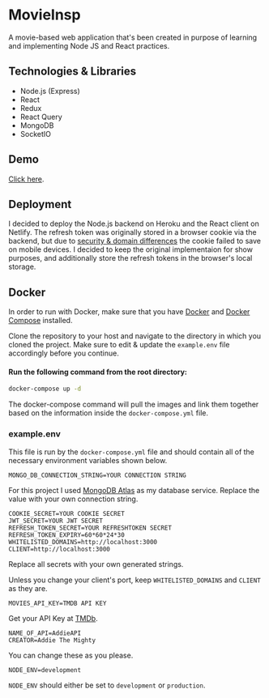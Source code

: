
# MovieInsp
A movie-based web application that's been created in purpose of learning and implementing Node JS and React practices.

## Technologies & Libraries
- Node.js (Express)
- React
- Redux
- React Query
- MongoDB
- SocketIO

## Demo
[Click here](https://gleeful-ganache-1780c6.netlify.app/).

## Deployment
I decided to deploy the Node.js backend on Heroku and the React client on Netlify.
The refresh token was originally stored in a browser cookie via the backend, but due to [security & domain differences](https://devcenter.heroku.com/articles/cookies-and-herokuapp-com) the cookie failed to save on mobile devices.
I decided to keep the original implementaion for show purposes, and additionally store the refresh tokens in the browser's local storage.

## Docker
In order to run with Docker, make sure that you have [Docker](https://docs.docker.com/installation/) and [Docker Compose](https://docs.docker.com/compose/install/) installed.

Clone the repository to your host and navigate to the directory in which you cloned the project.
Make sure to edit & update the ```example.env``` file accordingly before you continue.

#### Run the following command from the root directory:


```bash
docker-compose up -d
```

The docker-compose command will pull the images and link them together based on the information inside the ```docker-compose.yml``` file.

### example.env
This file is run by the ```docker-compose.yml``` file and should contain all of the necessary environment variables shown below.

```env
MONGO_DB_CONNECTION_STRING=YOUR CONNECTION STRING
```


For this project I used [MongoDB Atlas](https://www.mongodb.com/docs/atlas/getting-started/) as my database service.
Replace the value with your own connection string.

```env
COOKIE_SECRET=YOUR COOKIE SECRET
JWT_SECRET=YOUR JWT SECRET
REFRESH_TOKEN_SECRET=YOUR REFRESHTOKEN SECRET
REFRESH_TOKEN_EXPIRY=60*60*24*30
WHITELISTED_DOMAINS=http://localhost:3000
CLIENT=http://localhost:3000
```
Replace all secrets with your own generated strings.

Unless you change your client's port, keep ```WHITELISTED_DOMAINS``` and ```CLIENT``` as they are.

```
MOVIES_API_KEY=TMDB API KEY
```
Get your API Key at [TMDb](https://developers.themoviedb.org/3/getting-started/introduction).

```
NAME_OF_API=AddieAPI
CREATOR=Addie The Mighty
```
You can change these as you please.

```
NODE_ENV=development
```

```NODE_ENV``` should either be set to ```development``` or ```production```.
